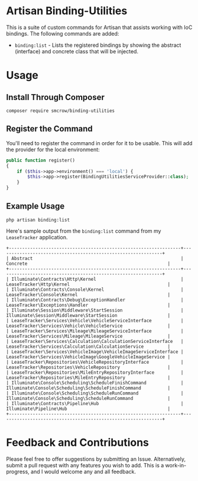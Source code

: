 # Artisan Binding-Utilities
This is a suite of custom commands for Artisan that assists working with IoC bindings.  The following commands are added:
* `binding:list` - Lists the registered bindings by showing the abstract (interface) and concrete class that will be injected.

# Usage
## Install Through Composer
```
composer require smcrow/binding-utilities
```

## Register the Command
You'll need to register the command in order for it to be usable.  This will add the provider for the local environment:
```php
public function register()
{
    if ($this->app->environment() === 'local') {
        $this->app->register(BindingUtilitiesServiceProvider::class);
    }
}
```

## Example Usage
```
php artisan binding:list
```
Here's sample output from the `binding:list` command from my `LeaseTracker` application.
```
+-----------------------------------------------------------------+--------------------------------------------------------------+
| Abstract                                                        | Concrete                                                     |
+-----------------------------------------------------------------+--------------------------------------------------------------+
| Illuminate\Contracts\Http\Kernel                                | LeaseTracker\Http\Kernel                                     |
| Illuminate\Contracts\Console\Kernel                             | LeaseTracker\Console\Kernel                                  |
| Illuminate\Contracts\Debug\ExceptionHandler                     | LeaseTracker\Exceptions\Handler                              |
| Illuminate\Session\Middleware\StartSession                      | Illuminate\Session\Middleware\StartSession                   |
| LeaseTracker\Services\Vehicle\VehicleServiceInterface           | LeaseTracker\Services\Vehicle\VehicleService                 |
| LeaseTracker\Services\Mileage\MileageServiceInterface           | LeaseTracker\Services\Mileage\MileageService                 |
| LeaseTracker\Services\Calculation\CalculationServiceInterface   | LeaseTracker\Services\Calculation\CalculationService         |
| LeaseTracker\Services\VehicleImage\VehicleImageServiceInterface | LeaseTracker\Services\VehicleImage\GoogleVehicleImageService |
| LeaseTracker\Repositories\VehicleRepositoryInterface            | LeaseTracker\Repositories\VehicleRepository                  |
| LeaseTracker\Repositories\MileEntryRepositoryInterface          | LeaseTracker\Repositories\MileEntryRepository                |
| Illuminate\Console\Scheduling\ScheduleFinishCommand             | Illuminate\Console\Scheduling\ScheduleFinishCommand          |
| Illuminate\Console\Scheduling\ScheduleRunCommand                | Illuminate\Console\Scheduling\ScheduleRunCommand             |
| Illuminate\Contracts\Pipeline\Hub                               | Illuminate\Pipeline\Hub                                      |
+-----------------------------------------------------------------+--------------------------------------------------------------+
```

# Feedback and Contributions
Please feel free to offer suggestions by submitting an Issue.  Alternatively, submit a pull request with any features you wish to add.  This is a work-in-progress, and I would welcome any and all feedback.